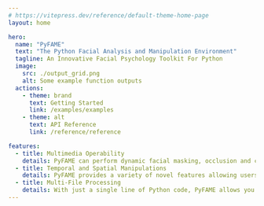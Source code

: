 ```yaml
---
# https://vitepress.dev/reference/default-theme-home-page
layout: home

hero:
  name: "PyFAME"
  text: "The Python Facial Analysis and Manipulation Environment"
  tagline: An Innovative Facial Psychology Toolkit For Python
  image:
    src: ./output_grid.png
    alt: Some example function outputs
  actions:
    - theme: brand
      text: Getting Started
      link: /examples/examples
    - theme: alt
      text: API Reference
      link: /reference/reference

features:
  - title: Multimedia Operability
    details: PyFAME can perform dynamic facial masking, occlusion and color-shifting over a variety of image and video file types. PyFAME is one of the first packages of it's kind, allowing users to directly manipulate and analyze video files, rather than only still images.
  - title: Temporal and Spatial Manipulations
    details: PyFAME provides a variety of novel features allowing users to perform temporal and spatial manipulations over video files. For example, the shuffle_frame_order function allows users to reorganize video frames using a variety of methods including cyclic shifts, interleaving, and palindrome. 
  - title: Multi-File Processing
    details: With just a single line of Python code, PyFAME allows you to process any number of files given an input directory. This directory can contain nested subdirectories, and varying file extensions, which will all be handled automatically. 
---
```


